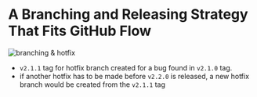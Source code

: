 # A Branching and Releasing Strategy That Fits GitHub Flow
![branching & hotfix](https://hackernoon.com/hn-images/1*30UiOW1VKLX_6cCj2ySGsA.png)
- `v2.1.1` tag for hotfix branch created for a bug found in `v2.1.0` tag.
- if another hotfix has to be made before `v2.2.0` is released, a new hotfix branch would be created from the `v2.1.1` tag
